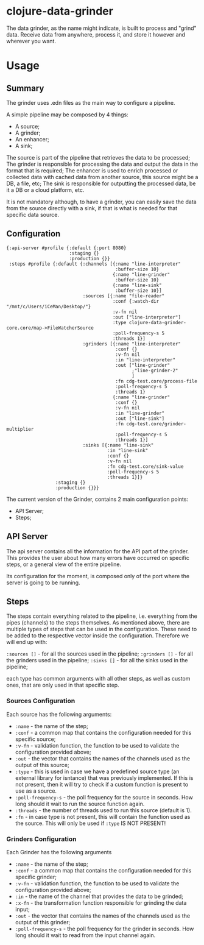 # clojure-data-grinder

The data grinder, as the name might indicate, is built to process and "grind" data. 
Receive data from anywhere, process it, and store it however and wherever you want. 

# Usage

## Summary

The grinder uses .edn files as the main way to configure a pipeline. 

A simple pipeline may be composed by 4 things:

- A source;
- A grinder;
- An enhancer;
- A sink;

The source is part of the pipeline that retrieves the data to be processed;
The grinder is responsible for processing the data and output the data in the format that is required;
The enhancer is used to enrich processed or collected data with cached data from another source, this source
might be a DB, a file, etc;
The sink is responsible for outputting the processed data, be it a DB or a cloud platform, etc.

It is not mandatory although, to have a grinder, you can easily save the data from the source directly with a sink,
if that is what is needed for that specific data source.

## Configuration
```
{:api-server #profile {:default {:port 8080}
                       :staging {}
                       :production {}}
 :steps #profile {:default {:channels [{:name "line-interpreter"
                                        :buffer-size 10}
                                       {:name "line-grinder"
                                        :buffer-size 10}
                                       {:name "line-sink"
                                        :buffer-size 10}]
                            :sources [{:name "file-reader"
                                       :conf {:watch-dir "/mnt/c/Users/iCeMan/Desktop/"}
                                       :v-fn nil
                                       :out ["line-interpreter"]
                                       :type clojure-data-grinder-core.core/map->FileWatcherSource
                                       :poll-frequency-s 5
                                       :threads 1}]
                            :grinders [{:name "line-interpreter"
                                        :conf {}
                                        :v-fn nil
                                        :in "line-interpreter"
                                        :out ["line-grinder"
                                              ;"line-grinder-2"
                                              ]
                                        :fn cdg-test.core/process-file
                                        :poll-frequency-s 5
                                        :threads 1}
                                       {:name "line-grinder"
                                        :conf {}
                                        :v-fn nil
                                        :in "line-grinder"
                                        :out ["line-sink"]
                                        :fn cdg-test.core/grinder-multiplier
                                        :poll-frequency-s 5
                                        :threads 1}]
                            :sinks [{:name "line-sink"
                                     :in "line-sink"
                                     :conf {}
                                     :v-fn nil
                                     :fn cdg-test.core/sink-value
                                     :poll-frequency-s 5
                                     :threads 1}]}
                  :staging {}
                  :production {}}}
```

The current version of the Grinder, contains 2 main configuration points:

- API Server;
- Steps;

## API Server

The api server contains all the information for the API part of the grinder. 
This provides the user about how many errors have occurred on specific steps, 
or a general view of the entire pipeline.

Its configuration for the moment, is composed only of the port where the server is going to be running.

## Steps

The steps contain everything related to the pipeline, i.e. everything from the pipes (channels) to the steps themselves.
As mentioned above, there are multiple types of steps that can be used in the configuration. These need to be added to 
the respective vector inside the configuration. Therefore we will end up with:

`:sources []` - for all the sources used in the pipeline;
`:grinders []` - for all the grinders used in the pipeline;
`:sinks []` - for all the sinks used in the pipeline;

each type has common arguments with all other steps, as well as custom ones, that are only used in that specific step.

### Sources Configuration

Each source has the following arguments:

- `:name` - the name of the step; 
- `:conf` - a common map that contains the configuration needed for this specific source;
- `:v-fn` - validation function, the function to be used to validate the configuration provided above;
- `:out` - the vector that contains the names of the channels used as the output of this source;
- `:type` - this is used in case we have a predefined source type (an external library for isntance) that was previously
implemented. If this is not present, then it will try to check if a custom function is present to use as a source.
- `:poll-frequency-s` - the poll frequency for the source in seconds. How long should it wait to run the source function again.
- `:threads` - the number of threads used to run this source (default is 1).
- `:fn` - in case type is not present, this will contain the function used as the source. This will only be used if `:type`
IS NOT PRESENT!

### Grinders Configuration

Each Grinder has the following arguments

- `:name` - the name of the step;
- `:conf` - a common map that contains the configuration needed for this specific grinder;
- `:v-fn` - validation function, the function to be used to validate the configuration provided above; 
- `:in` - the name of the channel that provides the data to be grinded;
- `:x-fn` - the transformation function responsible for grinding the data input;
- `:out` - the vector that contains the names of the channels used as the output of this grinder;
- `:poll-frequency-s` - the poll frequency for the grinder in seconds. How long should it wait to read from the input channel again.



